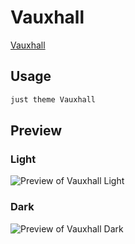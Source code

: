 # Vauxhall

[Vauxhall](https//github.com/CyanVoxel)

## Usage

```bash
just theme Vauxhall
```

## Preview

### Light

![Preview of Vauxhall Light](preview-light.png)

### Dark

![Preview of Vauxhall Dark](preview-dark.png)
